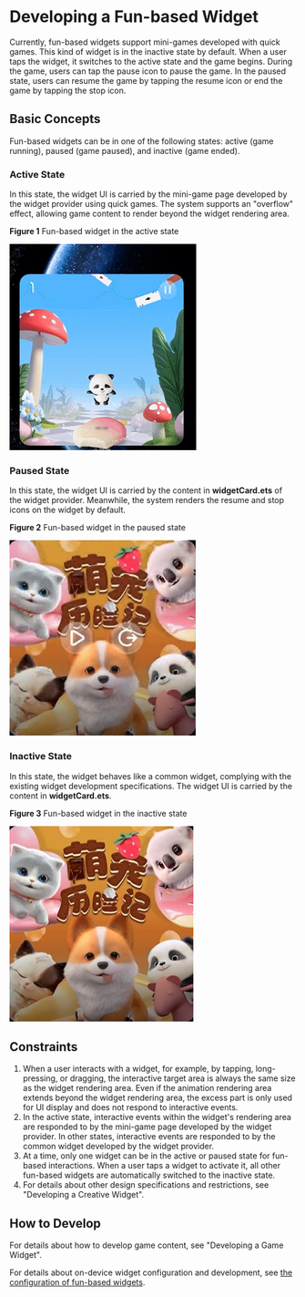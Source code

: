 # Developing a Fun-based Widget

Currently, fun-based widgets support mini-games developed with quick games. This kind of widget is in the inactive state by default. When a user taps the widget, it switches to the active state and the game begins. During the game, users can tap the pause icon to pause the game. In the paused state, users can resume the game by tapping the resume icon or end the game by tapping the stop icon.
## Basic Concepts

Fun-based widgets can be in one of the following states: active (game running), paused (game paused), and inactive (game ended).

### Active State

In this state, the widget UI is carried by the mini-game page developed by the widget provider using quick games. The system supports an "overflow" effect, allowing game content to render beyond the widget rendering area.

**Figure 1** Fun-based widget in the active state

![live-form-running-game.gif](figures/live-form-running-game.gif)

### Paused State

In this state, the widget UI is carried by the content in **widgetCard.ets** of the widget provider. Meanwhile, the system renders the resume and stop icons on the widget by default.

**Figure 2** Fun-based widget in the paused state

![live-form-pause-game.jpg](figures/live-form-pause-game.jpg)

### Inactive State

In this state, the widget behaves like a common widget, complying with the existing widget development specifications. The widget UI is carried by the content in **widgetCard.ets**.

**Figure 3** Fun-based widget in the inactive state

![live-form-stop-game.jpg](figures/live-form-stop-game.jpg)

## Constraints

1. When a user interacts with a widget, for example, by tapping, long-pressing, or dragging, the interactive target area is always the same size as the widget rendering area. Even if the animation rendering area extends beyond the widget rendering area, the excess part is only used for UI display and does not respond to interactive events.
2. In the active state, interactive events within the widget's rendering area are responded to by the mini-game page developed by the widget provider. In other states, interactive events are responded to by the common widget developed by the widget provider.
3. At a time, only one widget can be in the active or paused state for fun-based interactions. When a user taps a widget to activate it, all other fun-based widgets are automatically switched to the inactive state.
4. For details about other design specifications and restrictions, see "Developing a Creative Widget".

## How to Develop

For details about how to develop game content, see "Developing a Game Widget".

For details about on-device widget configuration and development, see [the configuration of fun-based widgets](arkts-ui-widget-configuration.md#funinteractionparams-field).
